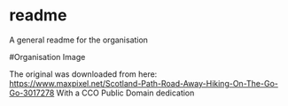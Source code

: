 # readme
A general readme for the organisation

#Organisation Image

The original was downloaded from here: https://www.maxpixel.net/Scotland-Path-Road-Away-Hiking-On-The-Go-Go-3017278
With a CCO Public Domain dedication


